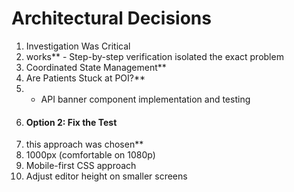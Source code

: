 # Architectural Decisions

1. Investigation Was Critical
2. works** - Step-by-step verification isolated the exact problem
3. Coordinated State Management**
4. Are Patients Stuck at POI?**
5. - API banner component implementation and testing
6. #### **Option 2: Fix the Test**
7. this approach was chosen**
8. 1000px (comfortable on 1080p)
9.  Mobile-first CSS approach
10.  Adjust editor height on smaller screens
